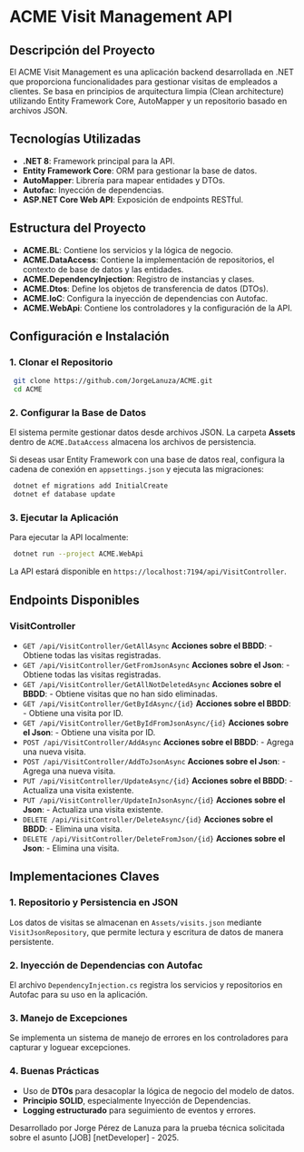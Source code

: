 # ACME Visit Management API

## Descripción del Proyecto

El ACME Visit Management es una aplicación backend desarrollada en .NET que proporciona funcionalidades para gestionar visitas de empleados a clientes. Se basa en principios de arquitectura limpia (Clean architecture) utilizando Entity Framework Core, AutoMapper y un repositorio basado en archivos JSON.

## Tecnologías Utilizadas

- **.NET 8**: Framework principal para la API.
- **Entity Framework Core**: ORM para gestionar la base de datos.
- **AutoMapper**: Librería para mapear entidades y DTOs.
- **Autofac**: Inyección de dependencias.
- **ASP.NET Core Web API**: Exposición de endpoints RESTful.

## Estructura del Proyecto

- **ACME.BL**: Contiene los servicios y la lógica de negocio.
- **ACME.DataAccess**: Contiene la implementación de repositorios, el contexto de base de datos y las entidades.
- **ACME.DependencyInjection**: Registro de instancias y clases.
- **ACME.Dtos**: Define los objetos de transferencia de datos (DTOs).
- **ACME.IoC**: Configura la inyección de dependencias con Autofac.
- **ACME.WebApi**: Contiene los controladores y la configuración de la API.

## Configuración e Instalación

### 1. Clonar el Repositorio
```sh
 git clone https://github.com/JorgeLanuza/ACME.git
 cd ACME
```

### 2. Configurar la Base de Datos

El sistema permite gestionar datos desde archivos JSON. La carpeta **Assets** dentro de `ACME.DataAccess` almacena los archivos de persistencia.

Si deseas usar Entity Framework con una base de datos real, configura la cadena de conexión en `appsettings.json` y ejecuta las migraciones:

```sh
 dotnet ef migrations add InitialCreate
 dotnet ef database update
```

### 3. Ejecutar la Aplicación
Para ejecutar la API localmente:
```sh
 dotnet run --project ACME.WebApi
```

La API estará disponible en `https://localhost:7194/api/VisitController`.

## Endpoints Disponibles

### **VisitController**

- `GET /api/VisitController/GetAllAsync` **Acciones sobre el BBDD**: - Obtiene todas las visitas registradas.
- `GET /api/VisitController/GetFromJsonAsync` **Acciones sobre el Json**: - Obtiene todas las visitas registradas.
- `GET /api/VisitController/GetAllNotDeletedAsync` **Acciones sobre el BBDD**: - Obtiene visitas que no han sido eliminadas.
- `GET /api/VisitController/GetByIdAsync/{id}` **Acciones sobre el BBDD**: - Obtiene una visita por ID.
- `GET /api/VisitController/GetByIdFromJsonAsync/{id}` **Acciones sobre el Json**: - Obtiene una visita por ID.
- `POST /api/VisitController/AddAsync` **Acciones sobre el BBDD**: - Agrega una nueva visita.
- `POST /api/VisitController/AddToJsonAsync` **Acciones sobre el Json**: - Agrega una nueva visita.
- `PUT /api/VisitController/UpdateAsync/{id}` **Acciones sobre el BBDD**: - Actualiza una visita existente.
- `PUT /api/VisitController/UpdateInJsonAsync/{id}` **Acciones sobre el Json**: - Actualiza una visita existente.
- `DELETE /api/VisitController/DeleteAsync/{id}` **Acciones sobre el BBDD**: - Elimina una visita.
- `DELETE /api/VisitController/DeleteFromJson/{id}` **Acciones sobre el Json**: - Elimina una visita.

## Implementaciones Claves

### 1. **Repositorio y Persistencia en JSON**
Los datos de visitas se almacenan en `Assets/visits.json` mediante `VisitJsonRepository`, que permite lectura y escritura de datos de manera persistente.

### 2. **Inyección de Dependencias con Autofac**
El archivo `DependencyInjection.cs` registra los servicios y repositorios en Autofac para su uso en la aplicación.

### 3. **Manejo de Excepciones**
Se implementa un sistema de manejo de errores en los controladores para capturar y loguear excepciones.

### 4. **Buenas Prácticas**
- Uso de **DTOs** para desacoplar la lógica de negocio del modelo de datos.
- **Principio SOLID**, especialmente Inyección de Dependencias.
- **Logging estructurado** para seguimiento de eventos y errores.

Desarrollado por Jorge Pérez de Lanuza para la prueba técnica solicitada sobre el asunto [JOB] [netDeveloper] - 2025.



